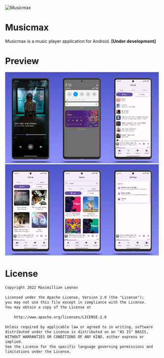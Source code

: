 ![Musicmax](docs/images/musicmax-splash.svg)

# Musicmax

Musicmax is a music player application for Android. **[Under development]**

# Preview

<img src="docs/images/screenshot-1-player.png" width="33%"><img src="docs/images/screenshot-2-notification.png" width="33%"><img src="docs/images/screenshot-3-home.png" width="33%">
<img src="docs/images/screenshot-4-home.png" width="33%"><img src="docs/images/screenshot-5-search.png" width="33%"><img src="docs/images/screenshot-6-settings.png" width="33%">

# License

```
Copyright 2022 Maximillian Leonov

Licensed under the Apache License, Version 2.0 (the "License");
you may not use this file except in compliance with the License.
You may obtain a copy of the License at

    http://www.apache.org/licenses/LICENSE-2.0

Unless required by applicable law or agreed to in writing, software
distributed under the License is distributed on an "AS IS" BASIS,
WITHOUT WARRANTIES OR CONDITIONS OF ANY KIND, either express or implied.
See the License for the specific language governing permissions and
limitations under the License.
```

